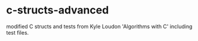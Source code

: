 # c-structs-advanced
modified C structs and tests from Kyle Loudon 'Algorithms with C'
including test files.
